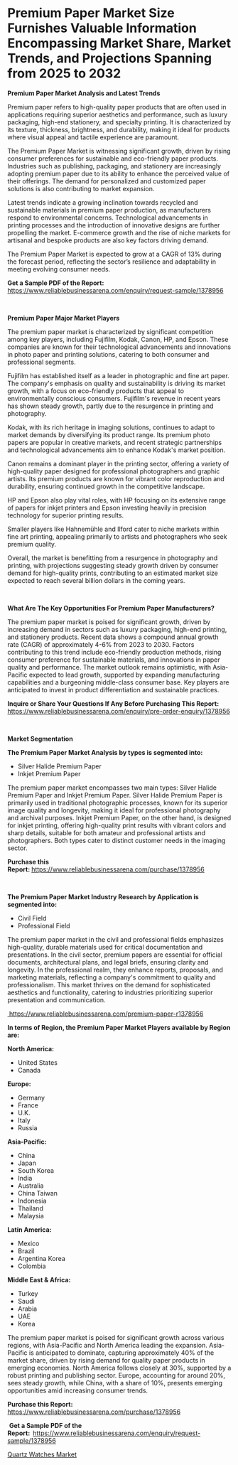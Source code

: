 <p><h1>Premium Paper Market Size Furnishes Valuable Information Encompassing Market Share, Market Trends, and Projections Spanning from 2025 to 2032</h1></p><p><strong>Premium Paper Market Analysis and Latest Trends</strong></p>
<p><p>Premium paper refers to high-quality paper products that are often used in applications requiring superior aesthetics and performance, such as luxury packaging, high-end stationery, and specialty printing. It is characterized by its texture, thickness, brightness, and durability, making it ideal for products where visual appeal and tactile experience are paramount.</p><p>The Premium Paper Market is witnessing significant growth, driven by rising consumer preferences for sustainable and eco-friendly paper products. Industries such as publishing, packaging, and stationery are increasingly adopting premium paper due to its ability to enhance the perceived value of their offerings. The demand for personalized and customized paper solutions is also contributing to market expansion.</p><p>Latest trends indicate a growing inclination towards recycled and sustainable materials in premium paper production, as manufacturers respond to environmental concerns. Technological advancements in printing processes and the introduction of innovative designs are further propelling the market. E-commerce growth and the rise of niche markets for artisanal and bespoke products are also key factors driving demand.</p><p>The Premium Paper Market is expected to grow at a CAGR of 13% during the forecast period, reflecting the sector’s resilience and adaptability in meeting evolving consumer needs.</p></p>
<p><strong>Get a Sample PDF of the Report:&nbsp;</strong> <a href="https://www.reliablebusinessarena.com/enquiry/request-sample/1378956?utm_campaign=2188&utm_medium=2&utm_source=Github&utm_content=ia&utm_term=04042025&utm_id=premium-paper">https://www.reliablebusinessarena.com/enquiry/request-sample/1378956</a></p>
<p>&nbsp;</p>
<p><strong>Premium Paper Major Market Players</strong></p>
<p><p>The premium paper market is characterized by significant competition among key players, including Fujifilm, Kodak, Canon, HP, and Epson. These companies are known for their technological advancements and innovations in photo paper and printing solutions, catering to both consumer and professional segments.</p><p>Fujifilm has established itself as a leader in photographic and fine art paper. The company's emphasis on quality and sustainability is driving its market growth, with a focus on eco-friendly products that appeal to environmentally conscious consumers. Fujifilm's revenue in recent years has shown steady growth, partly due to the resurgence in printing and photography.</p><p>Kodak, with its rich heritage in imaging solutions, continues to adapt to market demands by diversifying its product range. Its premium photo papers are popular in creative markets, and recent strategic partnerships and technological advancements aim to enhance Kodak's market position. </p><p>Canon remains a dominant player in the printing sector, offering a variety of high-quality paper designed for professional photographers and graphic artists. Its premium products are known for vibrant color reproduction and durability, ensuring continued growth in the competitive landscape.</p><p>HP and Epson also play vital roles, with HP focusing on its extensive range of papers for inkjet printers and Epson investing heavily in precision technology for superior printing results. </p><p>Smaller players like Hahnemühle and Ilford cater to niche markets within fine art printing, appealing primarily to artists and photographers who seek premium quality.</p><p>Overall, the market is benefitting from a resurgence in photography and printing, with projections suggesting steady growth driven by consumer demand for high-quality prints, contributing to an estimated market size expected to reach several billion dollars in the coming years.</p></p>
<p>&nbsp;</p>
<p><strong>What Are The Key Opportunities For Premium Paper Manufacturers?</strong></p>
<p><p>The premium paper market is poised for significant growth, driven by increasing demand in sectors such as luxury packaging, high-end printing, and stationery products. Recent data shows a compound annual growth rate (CAGR) of approximately 4-6% from 2023 to 2030. Factors contributing to this trend include eco-friendly production methods, rising consumer preference for sustainable materials, and innovations in paper quality and performance. The market outlook remains optimistic, with Asia-Pacific expected to lead growth, supported by expanding manufacturing capabilities and a burgeoning middle-class consumer base. Key players are anticipated to invest in product differentiation and sustainable practices.</p></p>
<p><strong>Inquire or Share Your Questions If Any Before Purchasing This Report:</strong> <a href="https://www.reliablebusinessarena.com/enquiry/pre-order-enquiry/1378956?utm_campaign=2188&utm_medium=2&utm_source=Github&utm_content=ia&utm_term=04042025&utm_id=premium-paper">https://www.reliablebusinessarena.com/enquiry/pre-order-enquiry/1378956</a></p>
<p>&nbsp;</p>
<p><strong>Market Segmentation</strong></p>
<p><strong>The Premium Paper Market Analysis by types is segmented into:</strong></p>
<p><ul><li>Silver Halide Premium Paper</li><li>Inkjet Premium Paper</li></ul></p>
<p><p>The premium paper market encompasses two main types: Silver Halide Premium Paper and Inkjet Premium Paper. Silver Halide Premium Paper is primarily used in traditional photographic processes, known for its superior image quality and longevity, making it ideal for professional photography and archival purposes. Inkjet Premium Paper, on the other hand, is designed for inkjet printing, offering high-quality print results with vibrant colors and sharp details, suitable for both amateur and professional artists and photographers. Both types cater to distinct customer needs in the imaging sector.</p></p>
<p><strong>Purchase this Report:&nbsp;</strong><a href="https://www.reliablebusinessarena.com/purchase/1378956?utm_campaign=2188&utm_medium=2&utm_source=Github&utm_content=ia&utm_term=04042025&utm_id=premium-paper">https://www.reliablebusinessarena.com/purchase/1378956</a></p>
<p>&nbsp;</p>
<p><strong>The Premium Paper Market Industry Research by Application is segmented into:</strong></p>
<p><ul><li>Civil Field</li><li>Professional Field</li></ul></p>
<p><p>The premium paper market in the civil and professional fields emphasizes high-quality, durable materials used for critical documentation and presentations. In the civil sector, premium papers are essential for official documents, architectural plans, and legal briefs, ensuring clarity and longevity. In the professional realm, they enhance reports, proposals, and marketing materials, reflecting a company's commitment to quality and professionalism. This market thrives on the demand for sophisticated aesthetics and functionality, catering to industries prioritizing superior presentation and communication.</p></p>
<p><a href="https://www.reliablebusinessarena.com/premium-paper-r1378956?utm_campaign=2188&utm_medium=2&utm_source=Github&utm_content=ia&utm_term=04042025&utm_id=premium-paper">&nbsp;https://www.reliablebusinessarena.com/premium-paper-r1378956</a></p>
<p><strong>In terms of Region, the Premium Paper Market Players available by Region are:</strong></p>
<p>
    <p> <strong> North America: </strong>
        <ul>
            <li>United States</li>
            <li>Canada</li>
        </ul>
        </p> 
    <p> <strong> Europe: </strong>
        <ul>
            <li>Germany</li>
            <li>France</li>
            <li>U.K.</li>
            <li>Italy</li>
            <li>Russia</li>
        </ul>
        </p> 
    <p> <strong> Asia-Pacific: </strong>
        <ul>
            <li>China</li>
            <li>Japan</li>
            <li>South Korea</li>
            <li>India</li>
            <li>Australia</li>
            <li>China Taiwan</li>
            <li>Indonesia</li>
            <li>Thailand</li>
            <li>Malaysia</li>
        </ul>
        </p> 
    <p> <strong> Latin America: </strong>
        <ul>
            <li>Mexico</li>
            <li>Brazil</li>
            <li>Argentina Korea</li>
            <li>Colombia</li>
        </ul>
        </p> 
    <p> <strong> Middle East & Africa: </strong>
        <ul>
            <li>Turkey</li>
            <li>Saudi</li>
            <li>Arabia</li>
            <li>UAE</li>
            <li>Korea</li>
        </ul>
    </p>
    </p>
<p><p>The premium paper market is poised for significant growth across various regions, with Asia-Pacific and North America leading the expansion. Asia-Pacific is anticipated to dominate, capturing approximately 40% of the market share, driven by rising demand for quality paper products in emerging economies. North America follows closely at 30%, supported by a robust printing and publishing sector. Europe, accounting for around 20%, sees steady growth, while China, with a share of 10%, presents emerging opportunities amid increasing consumer trends.</p></p>
<p><strong>Purchase this Report: </strong><a href="https://www.reliablebusinessarena.com/purchase/1378956?utm_campaign=2188&utm_medium=2&utm_source=Github&utm_content=ia&utm_term=04042025&utm_id=premium-paper">https://www.reliablebusinessarena.com/purchase/1378956</a></p>
<p>&nbsp;<strong>Get a Sample PDF of the Report:&nbsp;&nbsp;</strong><a href="https://www.reliablebusinessarena.com/enquiry/request-sample/1378956?utm_campaign=2188&utm_medium=2&utm_source=Github&utm_content=ia&utm_term=04042025&utm_id=premium-paper">https://www.reliablebusinessarena.com/enquiry/request-sample/1378956</a></p>
<p><strong></strong></p>
<p><p><a href="https://github.com/globismark/Market-Research-Report-List-6/blob/main/quartz-watches-market.md?utm_campaign=2188&utm_medium=2&utm_source=Github&utm_content=ia&utm_term=04042025&utm_id=premium-paper">Quartz Watches Market</a></p></p>